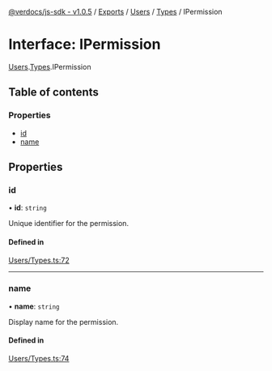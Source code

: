 [@verdocs/js-sdk - v1.0.5](../README.md) / [Exports](../modules.md) / [Users](../modules/Users.md) / [Types](../modules/Users.Types.md) / IPermission

# Interface: IPermission

[Users](../modules/Users.md).[Types](../modules/Users.Types.md).IPermission

## Table of contents

### Properties

- [id](Users.Types.IPermission.md#id)
- [name](Users.Types.IPermission.md#name)

## Properties

### id

• **id**: `string`

Unique identifier for the permission.

#### Defined in

[Users/Types.ts:72](https://github.com/Verdocs/js-sdk/blob/main/src/Users/Types.ts#L72)

___

### name

• **name**: `string`

Display name for the permission.

#### Defined in

[Users/Types.ts:74](https://github.com/Verdocs/js-sdk/blob/main/src/Users/Types.ts#L74)
